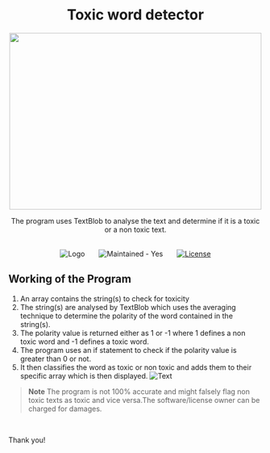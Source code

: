# <div align="center">Toxic word detector</div> 
 <p align="center">
  <img 
    width="500"
    height="350"
    src="https://user-images.githubusercontent.com/96690322/188764931-ffe77a5d-e849-4b38-938a-eeb001eab6e9.jpeg"
  >
</p>
<div align = "center">
The program uses TextBlob to analyse the text and determine if it is a toxic or a non toxic text. 

<br>
<br>

![Logo](https://img.shields.io/github/commit-activity/w/Coding-Storm/Text-Sentimetal-Analysis?color=brightgreen&label=commits&logo=python&logoColor=gold&style=for-the-badge) &nbsp; &nbsp; &nbsp; ![Maintained - Yes](https://img.shields.io/badge/Maintained-Partially-gold?style=for-the-badge&logo=github&logoColor=gold) &nbsp; &nbsp; &nbsp; [![License](https://img.shields.io/badge/License-Apache_2.0-blue.svg?style=for-the-badge&logo)](https://opensource.org/licenses/Apache-2.0)
</div>

## Working of the Program
1. An array contains the string(s) to check for toxicity 
2. The string(s) are analysed by TextBlob which uses the averaging technique to determine the polarity of the word contained in the string(s).
3. The polarity value is returned either as 1 or -1 where 1 defines a non toxic word and -1 defines a toxic word.
4. The program uses an if statement to check if the polarity value is greater than 0 or not.
5. It then classifies the word as toxic or non toxic and adds them to their specific array which is then displayed.
![Text](https://user-images.githubusercontent.com/96690322/188584499-75e4e382-8606-4d2d-a0d1-63914ccb5b47.png)

> __Note__
The program is not 100% accurate and might falsely flag non toxic texts as toxic and vice versa.The software/license owner can be charged for damages.

<br>

Thank you!

